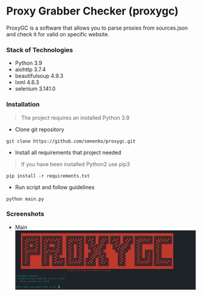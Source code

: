 # Proxy Grabber Checker (proxygc) 
ProxyGC is a software that allows you to parse proxies from sources.json and check it for valid on specific website.

### Stack of Technologies
- Python 3.9
- aiohttp 3.7.4
- beautifulsoup 4.9.3
- lxml 4.6.3
- selenium 3.141.0

### Installation
> The project requires an installed Python 3.9
- Clone git repository
```
git clone https://github.com/smnenko/proxygc.git
```
- Install all requirements that project needed
> If you have been installed Python2 use pip3
```
pip install -r requirements.txt
```
- Run script and follow guidelines
```
python main.py
```
### Screenshots
- Main
![Main](https://github.com/smnenko/proxygc/blob/master/docs/main.png)
